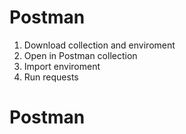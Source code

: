 # Postman
1. Download collection and enviroment
2. Open in Postman collection
3. Import enviroment
4. Run requests
# Postman
